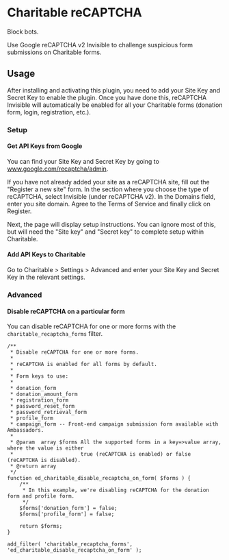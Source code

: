 # Charitable reCAPTCHA

Block bots.

Use Google reCAPTCHA v2 Invisible to challenge suspicious form submissions on Charitable forms.

## Usage

After installing and activating this plugin, you need to add your Site Key and Secret Key to enable the plugin. Once you have done this, reCAPTCHA Invisible will automatically be enabled for all your Charitable forms (donation form, login, registration, etc.).

### Setup

#### Get API Keys from Google

You can find your Site Key and Secret Key by going to www.google.com/recaptcha/admin.

If you have not already added your site as a reCAPTCHA site, fill out the "Register a new site" form. In the section where you choose the type of reCAPTCHA, select Invisible (under reCAPTCHA v2). In the Domains field, enter you site domain. Agree to the Terms of Service and finally click on Register.

Next, the page will display setup instructions. You can ignore most of this, but will need the "Site key" and "Secret key" to complete setup within Charitable.

#### Add API Keys to Charitable

Go to Charitable > Settings > Advanced and enter your Site Key and Secret Key in the relevant settings.

### Advanced

#### Disable reCAPTCHA on a particular form

You can disable reCAPTCHA for one or more forms with the `charitable_recaptcha_forms` filter.

```
/**
 * Disable reCAPTCHA for one or more forms.
 *
 * reCAPTCHA is enabled for all forms by default.
 *
 * Form keys to use:
 *
 * donation_form
 * donation_amount_form
 * registration_form
 * password_reset_form
 * password_retrieval_form
 * profile_form
 * campaign_form -- Front-end campaign submission form available with Ambassadors.
 *
 * @param  array $forms All the supported forms in a key=>value array, where the value is either
 *                      true (reCAPTCHA is enabled) or false (reCAPTCHA is disabled).
 * @return array
 */
function ed_charitable_disable_recaptcha_on_form( $forms ) {
	/**
	 * In this example, we're disabling reCAPTCHA for the donation form and profile form.
	 */
	$forms['donation_form'] = false;
	$forms['profile_form'] = false;

	return $forms;
}

add_filter( 'charitable_recaptcha_forms', 'ed_charitable_disable_recaptcha_on_form' );
```
